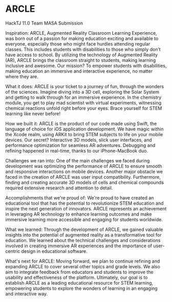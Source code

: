 # ARCLE
HackTJ 11.0 Team MASA Submission

Inspiration:
ARCLE, Augmented Reality Classroom Learning Experience, was born out of a passion for making education exciting and available to everyone, especially those who might face hurdles attending regular classes. This includes students with disabilities to those who simply don’t have access to school. By utilizing the technology of Augmented Reality (AR), ARCLE brings the classroom straight to students, making learning inclusive and awesome. Our mission? To empower students with disabilities, making education an immersive and interactive experience, no matter where they are.

What it does:
ARCLE is your ticket to a journey of fun, through the wonders of the sciences. Imagine diving into a 3D cell, exploring the Solar System and getting to walk through for an immersive experience. In the chemistry module, you get to play mad scientist with virtual experiments, witnessing chemical reactions unfold right before your eyes. Brace yourself for STEM learning like never before!

How we built it:
ARCLE is the product of our code made using Swift, the language of choice for iOS application development. We have magic within the Xcode realm, using ARKit to bring STEM subjects to life on your mobile devices. Our secret? Interactive 3D models, slick user interfaces, and performance optimization for seamless AR adventures. Debugging and refining happened in real-time, thanks to our iPhone-MacBook duo.

Challenges we ran into:
One of the main challenges we faced during development was optimizing the performance of ARCLE to ensure smooth and responsive interactions on mobile devices. Another major obstacle we faced in the creation of ARCLE was user input compatibility. Furthermore, finding and creating accurate 3D models of cells and chemical compounds required extensive research and attention to detail. 

Accomplishments that we're proud of:
We're proud to have created an educational tool that has the potential to revolutionize STEM education and inspire the next generation of innovators. ARCLE represents an achievement in leveraging AR technology to enhance learning outcomes and make immersive learning more accessible and engaging for students worldwide.

What we learned:
Through the development of ARCLE, we gained valuable insights into the potential of augmented reality as a transformative tool for education. We learned about the technical challenges and considerations involved in creating immersive AR experiences and the importance of user-centric design in educational software.

What's next for ARCLE:
Moving forward, we plan to continue refining and expanding ARCLE to cover several other topics and grade levels. We also aim to integrate feedback from educators and students to improve the usability and effectiveness of the platform. Ultimately, our goal is to establish ARCLE as a leading educational resource for STEM learning, empowering students to explore the wonders of learning in an engaging and interactive way.
